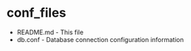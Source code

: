 conf_files
==========

* README.md - This file
* db.conf - Database connection configuration information
